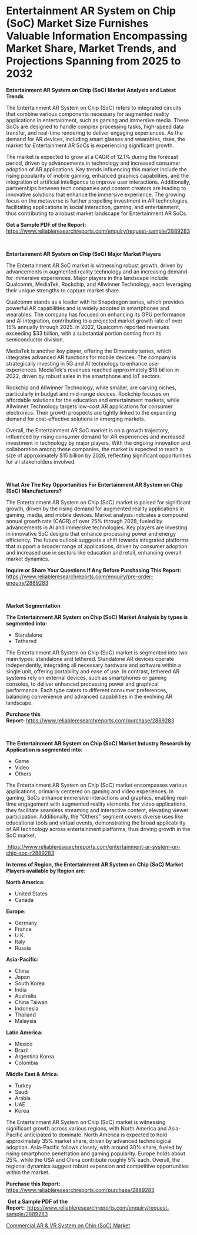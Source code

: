 <p><h1>Entertainment AR System on Chip (SoC) Market Size Furnishes Valuable Information Encompassing Market Share, Market Trends, and Projections Spanning from 2025 to 2032</h1></p><p><strong>Entertainment AR System on Chip (SoC) Market Analysis and Latest Trends</strong></p>
<p><p>The Entertainment AR System on Chip (SoC) refers to integrated circuits that combine various components necessary for augmented reality applications in entertainment, such as gaming and immersive media. These SoCs are designed to handle complex processing tasks, high-speed data transfer, and real-time rendering to deliver engaging experiences. As the demand for AR devices, including smart glasses and wearables, rises, the market for Entertainment AR SoCs is experiencing significant growth.</p><p>The market is expected to grow at a CAGR of 12.1% during the forecast period, driven by advancements in technology and increased consumer adoption of AR applications. Key trends influencing this market include the rising popularity of mobile gaming, enhanced graphics capabilities, and the integration of artificial intelligence to improve user interactions. Additionally, partnerships between tech companies and content creators are leading to innovative solutions that enhance the immersive experience. The growing focus on the metaverse is further propelling investment in AR technologies, facilitating applications in social interaction, gaming, and entertainment, thus contributing to a robust market landscape for Entertainment AR SoCs.</p></p>
<p><strong>Get a Sample PDF of the Report:&nbsp;</strong> <a href="https://www.reliableresearchreports.com/enquiry/request-sample/2889283?utm_campaign=2264&utm_medium=2&utm_source=Github&utm_content=ia&utm_term=14032025&utm_id=entertainment-ar-system-on-chip-soc">https://www.reliableresearchreports.com/enquiry/request-sample/2889283</a></p>
<p>&nbsp;</p>
<p><strong>Entertainment AR System on Chip (SoC) Major Market Players</strong></p>
<p><p>The Entertainment AR SoC market is witnessing robust growth, driven by advancements in augmented reality technology and an increasing demand for immersive experiences. Major players in this landscape include Qualcomm, MediaTek, Rockchip, and Allwinner Technology, each leveraging their unique strengths to capture market share.</p><p>Qualcomm stands as a leader with its Snapdragon series, which provides powerful AR capabilities and is widely adopted in smartphones and wearables. The company has focused on enhancing its GPU performance and AI integration, contributing to a projected market growth rate of over 15% annually through 2025. In 2022, Qualcomm reported revenues exceeding $33 billion, with a substantial portion coming from its semiconductor division.</p><p>MediaTek is another key player, offering the Dimensity series, which integrates advanced AR functions for mobile devices. The company is strategically investing in 5G and AI technology to enhance user experiences. MediaTek's revenues reached approximately $18 billion in 2022, driven by robust sales in the smartphone and IoT sectors.</p><p>Rockchip and Allwinner Technology, while smaller, are carving niches, particularly in budget and mid-range devices. Rockchip focuses on affordable solutions for the education and entertainment markets, while Allwinner Technology targets low-cost AR applications for consumer electronics. Their growth prospects are tightly linked to the expanding demand for cost-effective solutions in emerging markets.</p><p>Overall, the Entertainment AR SoC market is on a growth trajectory, influenced by rising consumer demand for AR experiences and increased investment in technology by major players. With the ongoing innovation and collaboration among these companies, the market is expected to reach a size of approximately $15 billion by 2026, reflecting significant opportunities for all stakeholders involved.</p></p>
<p>&nbsp;</p>
<p><strong>What Are The Key Opportunities For Entertainment AR System on Chip (SoC) Manufacturers?</strong></p>
<p><p>The Entertainment AR System on Chip (SoC) market is poised for significant growth, driven by the rising demand for augmented reality applications in gaming, media, and mobile devices. Market analysis indicates a compound annual growth rate (CAGR) of over 25% through 2028, fueled by advancements in AI and immersive technologies. Key players are investing in innovative SoC designs that enhance processing power and energy efficiency. The future outlook suggests a shift towards integrated platforms that support a broader range of applications, driven by consumer adoption and increased use in sectors like education and retail, enhancing overall market dynamics.</p></p>
<p><strong>Inquire or Share Your Questions If Any Before Purchasing This Report:</strong> <a href="https://www.reliableresearchreports.com/enquiry/pre-order-enquiry/2889283?utm_campaign=2264&utm_medium=2&utm_source=Github&utm_content=ia&utm_term=14032025&utm_id=entertainment-ar-system-on-chip-soc">https://www.reliableresearchreports.com/enquiry/pre-order-enquiry/2889283</a></p>
<p>&nbsp;</p>
<p><strong>Market Segmentation</strong></p>
<p><strong>The Entertainment AR System on Chip (SoC) Market Analysis by types is segmented into:</strong></p>
<p><ul><li>Standalone</li><li>Tethered</li></ul></p>
<p><p>The Entertainment AR System on Chip (SoC) market is segmented into two main types: standalone and tethered. Standalone AR devices operate independently, integrating all necessary hardware and software within a single unit, offering portability and ease of use. In contrast, tethered AR systems rely on external devices, such as smartphones or gaming consoles, to deliver enhanced processing power and graphical performance. Each type caters to different consumer preferences, balancing convenience and advanced capabilities in the evolving AR landscape.</p></p>
<p><strong>Purchase this Report:&nbsp;</strong><a href="https://www.reliableresearchreports.com/purchase/2889283?utm_campaign=2264&utm_medium=2&utm_source=Github&utm_content=ia&utm_term=14032025&utm_id=entertainment-ar-system-on-chip-soc">https://www.reliableresearchreports.com/purchase/2889283</a></p>
<p>&nbsp;</p>
<p><strong>The Entertainment AR System on Chip (SoC) Market Industry Research by Application is segmented into:</strong></p>
<p><ul><li>Game</li><li>Video</li><li>Others</li></ul></p>
<p><p>The Entertainment AR System on Chip (SoC) market encompasses various applications, primarily centered on gaming and video experiences. In gaming, SoCs enhance immersive interactions and graphics, enabling real-time engagement with augmented reality elements. For video applications, they facilitate seamless streaming and interactive content, elevating viewer participation. Additionally, the "Others" segment covers diverse uses like educational tools and virtual events, demonstrating the broad applicability of AR technology across entertainment platforms, thus driving growth in the SoC market.</p></p>
<p><a href="https://www.reliableresearchreports.com/entertainment-ar-system-on-chip-soc-r2889283?utm_campaign=2264&utm_medium=2&utm_source=Github&utm_content=ia&utm_term=14032025&utm_id=entertainment-ar-system-on-chip-soc">&nbsp;https://www.reliableresearchreports.com/entertainment-ar-system-on-chip-soc-r2889283</a></p>
<p><strong>In terms of Region, the Entertainment AR System on Chip (SoC) Market Players available by Region are:</strong></p>
<p>
    <p> <strong> North America: </strong>
        <ul>
            <li>United States</li>
            <li>Canada</li>
        </ul>
        </p> 
    <p> <strong> Europe: </strong>
        <ul>
            <li>Germany</li>
            <li>France</li>
            <li>U.K.</li>
            <li>Italy</li>
            <li>Russia</li>
        </ul>
        </p> 
    <p> <strong> Asia-Pacific: </strong>
        <ul>
            <li>China</li>
            <li>Japan</li>
            <li>South Korea</li>
            <li>India</li>
            <li>Australia</li>
            <li>China Taiwan</li>
            <li>Indonesia</li>
            <li>Thailand</li>
            <li>Malaysia</li>
        </ul>
        </p> 
    <p> <strong> Latin America: </strong>
        <ul>
            <li>Mexico</li>
            <li>Brazil</li>
            <li>Argentina Korea</li>
            <li>Colombia</li>
        </ul>
        </p> 
    <p> <strong> Middle East & Africa: </strong>
        <ul>
            <li>Turkey</li>
            <li>Saudi</li>
            <li>Arabia</li>
            <li>UAE</li>
            <li>Korea</li>
        </ul>
    </p>
    </p>
<p><p>The Entertainment AR System on Chip (SoC) market is witnessing significant growth across various regions, with North America and Asia-Pacific anticipated to dominate. North America is expected to hold approximately 35% market share, driven by advanced technological adoption. Asia-Pacific follows closely, with around 30% share, fueled by rising smartphone penetration and gaming popularity. Europe holds about 25%, while the USA and China contribute roughly 5% each. Overall, the regional dynamics suggest robust expansion and competitive opportunities within the market.</p></p>
<p><strong>Purchase this Report: </strong><a href="https://www.reliableresearchreports.com/purchase/2889283?utm_campaign=2264&utm_medium=2&utm_source=Github&utm_content=ia&utm_term=14032025&utm_id=entertainment-ar-system-on-chip-soc">https://www.reliableresearchreports.com/purchase/2889283</a></p>
<p>&nbsp;<strong>Get a Sample PDF of the Report:&nbsp;&nbsp;</strong><a href="https://www.reliableresearchreports.com/enquiry/request-sample/2889283?utm_campaign=2264&utm_medium=2&utm_source=Github&utm_content=ia&utm_term=14032025&utm_id=entertainment-ar-system-on-chip-soc">https://www.reliableresearchreports.com/enquiry/request-sample/2889283</a></p>
<p><strong></strong></p>
<p><p><a href="https://github.com/GenaGaines34/Market-Research-Report-List-2/blob/main/commercial-ar-vr-system-on-chip-soc-market.md?utm_campaign=2264&utm_medium=2&utm_source=Github&utm_content=ia&utm_term=14032025&utm_id=entertainment-ar-system-on-chip-soc">Commercial AR & VR System on Chip (SoC) Market</a></p></p>